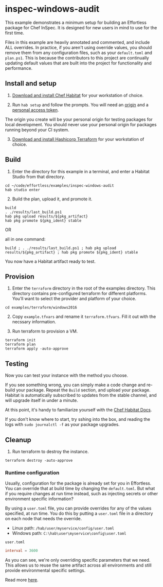# inspec-windows-audit

This example demonstrates a minimum setup for building an Effortless package for Chef InSpec. It is designed for new users in mind to use for the first time.

Files in this example are heavily annotated and commented, and include ALL overrides. In practice, if you aren't using override values, you should remove them from any configuration files, such as your `default.toml` and `plan.ps1`. This is because the contributors to this project are continually updating default values that are built into the project for functionality and performance.

## Install and setup

1. [Download and install Chef Habitat](https://www.habitat.sh/docs/install-habitat/) for your workstation of choice.

2. Run `hab setup` and follow the prompts. You will need an [origin](https://www.habitat.sh/docs/using-builder/#builder-origin) and a [personal access token](https://www.habitat.sh/docs/using-builder/#upload-and-promote-packages).

The origin you create will be your personal origin for testing packages for local development. You should never use your personal origin for packages running beyond your CI system.

3. [Download and install Hashicorp Terraform](https://www.terraform.io/downloads.html) for your workstation of choice.

## Build

1. Enter the directory for this example in a terminal, and enter a Habitat Studio from that directory.

```
cd ~/code/effortless/examples/inspec-windows-audit
hab studio enter
```

2. Build the plan, upload it, and promote it.

```
build
. ./results/last_build.ps1
hab pkg upload results/${pkg_artifact}
hab pkg promote ${pkg_ident} stable
```

OR

all in one command:
```
build ; . ./results/last_build.ps1 ; hab pkg upload results/${pkg_artifact} ; hab pkg promote ${pkg_ident} stable
```

You now have a Habitat artifact ready to test.

## Provision

1. Enter the `terraform` directory in the root of the examples directory. This directory contains pre-configured terraform for different platforms. You'll want to select the provider and platform of your choice.

```
cd examples/terraform/windows2016
```

2. Copy `example.tfvars` and rename it `terraform.tfvars`. Fill it out with the necssary information.

3. Run terraform to provision a VM.

```
terraform init
terraform plan
terraform apply -auto-approve
```

## Testing

Now you can test your instance with the method you choose.

If you see something wrong, you can simply make a code change and re-build your package. Repeat the `Build` section, and upload your package. Habitat is automatically subscribed to updates from the stable channel, and will upgrade itself in under a minute.

At this point, it's handy to familiarize yourself with the [Chef Habitat Docs](https://habitat.sh/docs).

If you don't know where to start, try sshing into the box, and reading the logs with `sudo journalctl -f` as your package upgrades.

## Cleanup

1. Run terraform to destroy the instance.

```
terraform destroy -auto-approve
```

### Runtime configuration

Usually, configuration for the package is already set for you in Effortless. You can override that at build time by changing the `default.toml`. But what if you require changes at run time instead, such as injecting secrets or other environment specific information?

By using a `user.toml` file, you can provide overrides for any of the values specified, at run time. You do this by putting a `user.toml` file in a directory on each node that needs the override.

- Linux path: `/hab/user/myservice/config/user.toml`
- Windows path: `C:\hab\user\myservice\config\user.toml`

`user.toml`

``` toml
interval = 3600
```

As you can see, we're only overriding specific parameters that we need. This allows us to reuse the same artifact across all environments and still provide environmental specific settings.

Read more [here](https://www.habitat.sh/docs/using-habitat/#apply-configuration-updates-to-an-individual-service).
